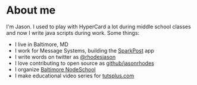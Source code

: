 # About me

I'm Jason. I used to play with HyperCard a lot during middle school classes and now I write java scripts during work. Some things:

* I live in Baltimore, MD
* I work for Message Systems, building the [SparkPost](http://sparkpost.com) app
* I write words on twitter as [@rhodesjason](http://twitter.com/rhodesjason)
* I love contributing to open source as [github/jasonrhodes](http://github.com/jasonrhodes)
* I organize [Baltimore NodeSchool](http://nodeschool.io/baltimore)
* I make educational video series for [tutsplus.com](http://tutsplus.com/authors/jason-rhodes)